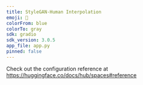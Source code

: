 ```yaml
---
title: StyleGAN-Human Interpolation
emoji: 🏢
colorFrom: blue
colorTo: gray
sdk: gradio
sdk_version: 3.0.5
app_file: app.py
pinned: false
---
```


Check out the configuration reference at https://huggingface.co/docs/hub/spaces#reference
